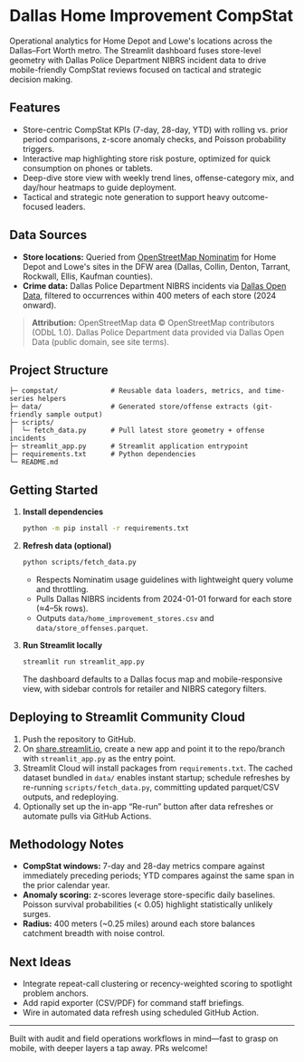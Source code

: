 # Dallas Home Improvement CompStat

Operational analytics for Home Depot and Lowe's locations across the Dallas–Fort Worth metro. The Streamlit dashboard fuses store-level geometry with Dallas Police Department NIBRS incident data to drive mobile-friendly CompStat reviews focused on tactical and strategic decision making.

## Features

- Store-centric CompStat KPIs (7-day, 28-day, YTD) with rolling vs. prior period comparisons, z-score anomaly checks, and Poisson probability triggers.
- Interactive map highlighting store risk posture, optimized for quick consumption on phones or tablets.
- Deep-dive store view with weekly trend lines, offense-category mix, and day/hour heatmaps to guide deployment.
- Tactical and strategic note generation to support heavy outcome-focused leaders.

## Data Sources

- **Store locations:** Queried from [OpenStreetMap Nominatim](https://nominatim.openstreetmap.org/) for Home Depot and Lowe's sites in the DFW area (Dallas, Collin, Denton, Tarrant, Rockwall, Ellis, Kaufman counties).
- **Crime data:** Dallas Police Department NIBRS incidents via [Dallas Open Data](https://www.dallasopendata.com/resource/qv6i-rri7.json), filtered to occurrences within 400 meters of each store (2024 onward).

> **Attribution:** OpenStreetMap data © OpenStreetMap contributors (ODbL 1.0). Dallas Police Department data provided via Dallas Open Data (public domain, see site terms).

## Project Structure

```
├─ compstat/             # Reusable data loaders, metrics, and time-series helpers
├─ data/                 # Generated store/offense extracts (git-friendly sample output)
├─ scripts/
│  └─ fetch_data.py      # Pull latest store geometry + offense incidents
├─ streamlit_app.py      # Streamlit application entrypoint
├─ requirements.txt      # Python dependencies
└─ README.md
```

## Getting Started

1. **Install dependencies**

   ```bash
   python -m pip install -r requirements.txt
   ```

2. **Refresh data (optional)**

   ```bash
   python scripts/fetch_data.py
   ```

   - Respects Nominatim usage guidelines with lightweight query volume and throttling.
   - Pulls Dallas NIBRS incidents from 2024-01-01 forward for each store (≈4–5k rows).
   - Outputs `data/home_improvement_stores.csv` and `data/store_offenses.parquet`.

3. **Run Streamlit locally**

   ```bash
   streamlit run streamlit_app.py
   ```

   The dashboard defaults to a Dallas focus map and mobile-responsive view, with sidebar controls for retailer and NIBRS category filters.

## Deploying to Streamlit Community Cloud

1. Push the repository to GitHub.
2. On [share.streamlit.io](https://share.streamlit.io), create a new app and point it to the repo/branch with `streamlit_app.py` as the entry point.
3. Streamlit Cloud will install packages from `requirements.txt`. The cached dataset bundled in `data/` enables instant startup; schedule refreshes by re-running `scripts/fetch_data.py`, committing updated parquet/CSV outputs, and redeploying.
4. Optionally set up the in-app “Re-run” button after data refreshes or automate pulls via GitHub Actions.

## Methodology Notes

- **CompStat windows:** 7-day and 28-day metrics compare against immediately preceding periods; YTD compares against the same span in the prior calendar year.
- **Anomaly scoring:** z-scores leverage store-specific daily baselines. Poisson survival probabilities (< 0.05) highlight statistically unlikely surges.
- **Radius:** 400 meters (~0.25 miles) around each store balances catchment breadth with noise control.

## Next Ideas

- Integrate repeat-call clustering or recency-weighted scoring to spotlight problem anchors.
- Add rapid exporter (CSV/PDF) for command staff briefings.
- Wire in automated data refresh using scheduled GitHub Action.

---

Built with audit and field operations workflows in mind—fast to grasp on mobile, with deeper layers a tap away. PRs welcome!
